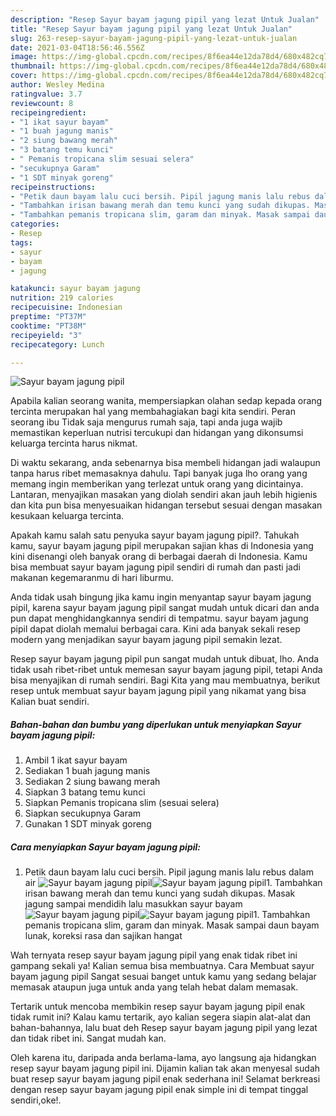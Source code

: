 ```yaml
---
description: "Resep Sayur bayam jagung pipil yang lezat Untuk Jualan"
title: "Resep Sayur bayam jagung pipil yang lezat Untuk Jualan"
slug: 263-resep-sayur-bayam-jagung-pipil-yang-lezat-untuk-jualan
date: 2021-03-04T18:56:46.556Z
image: https://img-global.cpcdn.com/recipes/8f6ea44e12da78d4/680x482cq70/sayur-bayam-jagung-pipil-foto-resep-utama.jpg
thumbnail: https://img-global.cpcdn.com/recipes/8f6ea44e12da78d4/680x482cq70/sayur-bayam-jagung-pipil-foto-resep-utama.jpg
cover: https://img-global.cpcdn.com/recipes/8f6ea44e12da78d4/680x482cq70/sayur-bayam-jagung-pipil-foto-resep-utama.jpg
author: Wesley Medina
ratingvalue: 3.7
reviewcount: 8
recipeingredient:
- "1 ikat sayur bayam"
- "1 buah jagung manis"
- "2 siung bawang merah"
- "3 batang temu kunci"
- " Pemanis tropicana slim sesuai selera"
- "secukupnya Garam"
- "1 SDT minyak goreng"
recipeinstructions:
- "Petik daun bayam lalu cuci bersih. Pipil jagung manis lalu rebus dalam air"
- "Tambahkan irisan bawang merah dan temu kunci yang sudah dikupas. Masak jagung sampai mendidih lalu masukkan sayur bayam"
- "Tambahkan pemanis tropicana slim, garam dan minyak. Masak sampai daun bayam lunak, koreksi rasa dan sajikan hangat"
categories:
- Resep
tags:
- sayur
- bayam
- jagung

katakunci: sayur bayam jagung 
nutrition: 219 calories
recipecuisine: Indonesian
preptime: "PT37M"
cooktime: "PT38M"
recipeyield: "3"
recipecategory: Lunch

---
```



![Sayur bayam jagung pipil](https://img-global.cpcdn.com/recipes/8f6ea44e12da78d4/680x482cq70/sayur-bayam-jagung-pipil-foto-resep-utama.jpg)

Apabila kalian seorang wanita, mempersiapkan olahan sedap kepada orang tercinta merupakan hal yang membahagiakan bagi kita sendiri. Peran seorang ibu Tidak saja mengurus rumah saja, tapi anda juga wajib memastikan keperluan nutrisi tercukupi dan hidangan yang dikonsumsi keluarga tercinta harus nikmat.

Di waktu  sekarang, anda sebenarnya bisa membeli hidangan jadi walaupun tanpa harus ribet memasaknya dahulu. Tapi banyak juga lho orang yang memang ingin memberikan yang terlezat untuk orang yang dicintainya. Lantaran, menyajikan masakan yang diolah sendiri akan jauh lebih higienis dan kita pun bisa menyesuaikan hidangan tersebut sesuai dengan masakan kesukaan keluarga tercinta. 



Apakah kamu salah satu penyuka sayur bayam jagung pipil?. Tahukah kamu, sayur bayam jagung pipil merupakan sajian khas di Indonesia yang kini disenangi oleh banyak orang di berbagai daerah di Indonesia. Kamu bisa membuat sayur bayam jagung pipil sendiri di rumah dan pasti jadi makanan kegemaranmu di hari liburmu.

Anda tidak usah bingung jika kamu ingin menyantap sayur bayam jagung pipil, karena sayur bayam jagung pipil sangat mudah untuk dicari dan anda pun dapat menghidangkannya sendiri di tempatmu. sayur bayam jagung pipil dapat diolah memalui berbagai cara. Kini ada banyak sekali resep modern yang menjadikan sayur bayam jagung pipil semakin lezat.

Resep sayur bayam jagung pipil pun sangat mudah untuk dibuat, lho. Anda tidak usah ribet-ribet untuk memesan sayur bayam jagung pipil, tetapi Anda bisa menyajikan di rumah sendiri. Bagi Kita yang mau membuatnya, berikut resep untuk membuat sayur bayam jagung pipil yang nikamat yang bisa Kalian buat sendiri.

<!--inarticleads1-->

##### Bahan-bahan dan bumbu yang diperlukan untuk menyiapkan Sayur bayam jagung pipil:

1. Ambil 1 ikat sayur bayam
1. Sediakan 1 buah jagung manis
1. Sediakan 2 siung bawang merah
1. Siapkan 3 batang temu kunci
1. Siapkan  Pemanis tropicana slim (sesuai selera)
1. Siapkan secukupnya Garam
1. Gunakan 1 SDT minyak goreng




<!--inarticleads2-->

##### Cara menyiapkan Sayur bayam jagung pipil:

1. Petik daun bayam lalu cuci bersih. Pipil jagung manis lalu rebus dalam air
<img src="https://img-global.cpcdn.com/steps/e5fddd0be3d464da/160x128cq70/sayur-bayam-jagung-pipil-langkah-memasak-1-foto.jpg" alt="Sayur bayam jagung pipil"><img src="https://img-global.cpcdn.com/steps/b8d0b6676616bb9e/160x128cq70/sayur-bayam-jagung-pipil-langkah-memasak-1-foto.jpg" alt="Sayur bayam jagung pipil">1. Tambahkan irisan bawang merah dan temu kunci yang sudah dikupas. Masak jagung sampai mendidih lalu masukkan sayur bayam
<img src="https://img-global.cpcdn.com/steps/acc77293e048ed48/160x128cq70/sayur-bayam-jagung-pipil-langkah-memasak-2-foto.jpg" alt="Sayur bayam jagung pipil"><img src="https://img-global.cpcdn.com/steps/ec356a943a7c29ad/160x128cq70/sayur-bayam-jagung-pipil-langkah-memasak-2-foto.jpg" alt="Sayur bayam jagung pipil">1. Tambahkan pemanis tropicana slim, garam dan minyak. Masak sampai daun bayam lunak, koreksi rasa dan sajikan hangat




Wah ternyata resep sayur bayam jagung pipil yang enak tidak ribet ini gampang sekali ya! Kalian semua bisa membuatnya. Cara Membuat sayur bayam jagung pipil Sangat sesuai banget untuk kamu yang sedang belajar memasak ataupun juga untuk anda yang telah hebat dalam memasak.

Tertarik untuk mencoba membikin resep sayur bayam jagung pipil enak tidak rumit ini? Kalau kamu tertarik, ayo kalian segera siapin alat-alat dan bahan-bahannya, lalu buat deh Resep sayur bayam jagung pipil yang lezat dan tidak ribet ini. Sangat mudah kan. 

Oleh karena itu, daripada anda berlama-lama, ayo langsung aja hidangkan resep sayur bayam jagung pipil ini. Dijamin kalian tak akan menyesal sudah buat resep sayur bayam jagung pipil enak sederhana ini! Selamat berkreasi dengan resep sayur bayam jagung pipil enak simple ini di tempat tinggal sendiri,oke!.

